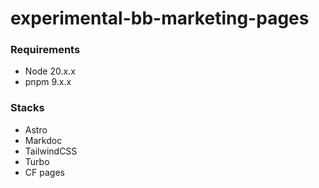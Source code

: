 # experimental-bb-marketing-pages

### Requirements
- Node 20.x.x
- pnpm 9.x.x

### Stacks
- Astro
- Markdoc
- TailwindCSS
- Turbo
- CF pages
